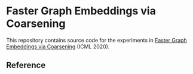 Faster Graph Embeddings via Coarsening
========================================

This repository contains source code for the experiments in
[Faster Graph Embeddings via Coarsening](https://arxiv.org/abs/2007.02817)
(ICML 2020).

Reference
---------
